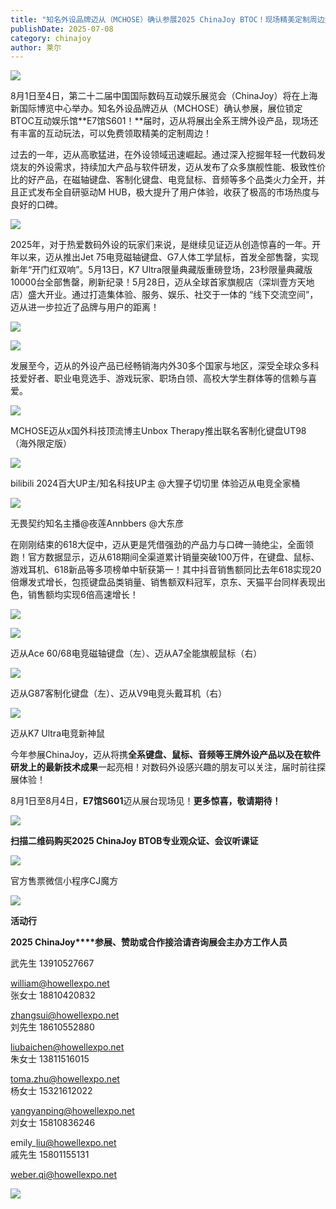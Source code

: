 ```yaml
---
title: "知名外设品牌迈从（MCHOSE）确认参展2025 ChinaJoy BTOC！现场精美定制周边免费领取"
publishDate: 2025-07-08
category: chinajoy
author: 莱尔
---
```


![](https://ec-net-1251389766.cos.ap-shanghai.myqcloud.com/wp-content/uploads/2025/07/20250708131502267.png)

8月1日至4日，第二十二届中国国际数码互动娱乐展览会（ChinaJoy）将在上海新国际博览中心举办。知名外设品牌迈从（MCHOSE）确认参展，展位锁定BTOC互动娱乐馆**E7馆S601！**届时，迈从将展出全系王牌外设产品，现场还有丰富的互动玩法，可以免费领取精美的定制周边！

过去的一年，迈从高歌猛进，在外设领域迅速崛起。通过深入挖掘年轻一代数码发烧友的外设需求，持续加大产品与软件研发，迈从发布了众多旗舰性能、极致性价比的好产品，在磁轴键盘、客制化键盘、电竞鼠标、音频等多个品类火力全开，并且正式发布全自研驱动M HUB，极大提升了用户体验，收获了极高的市场热度与良好的口碑。

![](https://ec-net-1251389766.cos.ap-shanghai.myqcloud.com/wp-content/uploads/2025/07/20250708131506750.png)

2025年，对于热爱数码外设的玩家们来说，是继续见证迈从创造惊喜的一年。开年以来，迈从推出Jet 75电竞磁轴键盘、G7人体工学鼠标，首发全部售罄，实现新年“开门红双响”。5月13日，K7 Ultra限量典藏版重磅登场，23秒限量典藏版10000台全部售罄，刷新纪录！5月28日，迈从全球首家旗舰店（深圳壹方天地店）盛大开业。通过打造集体验、服务、娱乐、社交于一体的 “线下交流空间”，迈从进一步拉近了品牌与用户的距离！

![](https://ec-net-1251389766.cos.ap-shanghai.myqcloud.com/wp-content/uploads/2025/07/20250708131509802.png)

![](https://ec-net-1251389766.cos.ap-shanghai.myqcloud.com/wp-content/uploads/2025/07/20250708131512255.png)

发展至今，迈从的外设产品已经畅销海内外30多个国家与地区，深受全球众多科技爱好者、职业电竞选手、游戏玩家、职场白领、高校大学生群体等的信赖与喜爱。

![](https://ec-net-1251389766.cos.ap-shanghai.myqcloud.com/wp-content/uploads/2025/07/20250708131516850-576x1024.png)

MCHOSE迈从x国外科技顶流博主Unbox Therapy推出联名客制化键盘UT98 （海外限定版）

![](https://ec-net-1251389766.cos.ap-shanghai.myqcloud.com/wp-content/uploads/2025/07/20250708131523772.png)

bilibili 2024百大UP主/知名科技UP主 @大狸子切切里 体验迈从电竞全家桶

![](https://ec-net-1251389766.cos.ap-shanghai.myqcloud.com/wp-content/uploads/2025/07/20250708131537412.png)

无畏契约知名主播@夜莲Annbbers @大东彦 

在刚刚结束的618大促中，迈从更是凭借强劲的产品力与口碑一骑绝尘，全面领跑！官方数据显示，迈从618期间全渠道累计销量突破100万件，在键盘、鼠标、游戏耳机、618新品等多项榜单中斩获第一！其中抖音销售额同比去年618实现20倍爆发式增长，包揽键盘品类销量、销售额双料冠军，京东、天猫平台同样表现出色，销售额均实现6倍高速增长！

![](https://ec-net-1251389766.cos.ap-shanghai.myqcloud.com/wp-content/uploads/2025/07/20250708131541778.png)

![](https://ec-net-1251389766.cos.ap-shanghai.myqcloud.com/wp-content/uploads/2025/07/20250708131543709.png)

迈从Ace 60/68电竞磁轴键盘（左）、迈从A7全能旗舰鼠标（右） 

![](https://ec-net-1251389766.cos.ap-shanghai.myqcloud.com/wp-content/uploads/2025/07/20250708131545259.png)

迈从G87客制化键盘（左）、迈从V9电竞头戴耳机（右）

![](https://ec-net-1251389766.cos.ap-shanghai.myqcloud.com/wp-content/uploads/2025/07/20250708131549124-768x1024.png)

迈从K7 Ultra电竞新神鼠

今年参展ChinaJoy，迈从将携**全系键盘、鼠标、音频等王牌外设产品以及在软件研发上的最新技术成果**一起亮相！对数码外设感兴趣的朋友可以关注，届时前往探展体验！

8月1日至8月4日，**E7馆S601**迈从展台现场见！**更多惊喜，敬请期待！**

![](https://ec-net-1251389766.cos.ap-shanghai.myqcloud.com/wp-content/uploads/2025/07/20250708131554699.png)

**扫描二维码购买2025 ChinaJoy BTOB专业观众证、会议听课证**

![](https://ec-net-1251389766.cos.ap-shanghai.myqcloud.com/wp-content/uploads/2025/07/20250708131557794.png)

官方售票微信小程序CJ魔方

![](https://ec-net-1251389766.cos.ap-shanghai.myqcloud.com/wp-content/uploads/2025/07/20250708131559470.png)

**活动行**

**2025 ChinaJoy****参展、赞助或合作接洽请咨询展会主办方工作人员**

武先生 13910527667

william@howellexpo.net  
张女士 18810420832

zhangsui@howellexpo.net  
刘先生 18610552880

liubaichen@howellexpo.net  
朱女士 13811516015

toma.zhu@howellexpo.net  
杨女士 15321612022

yangyanping@howellexpo.net  
刘女士 15810836246

emily\_liu@howellexpo.net  
戚先生 15801155131

weber.qi@howellexpo.net

![](https://ec-net-1251389766.cos.ap-shanghai.myqcloud.com/wp-content/uploads/2025/07/20250708131456829.jpg)
